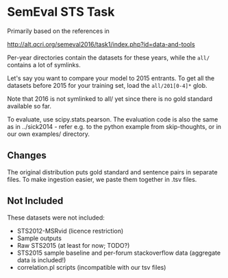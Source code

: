 SemEval STS Task
================

Primarily based on the references in

http://alt.qcri.org/semeval2016/task1/index.php?id=data-and-tools

Per-year directories contain the datasets for these years, while
the ``all/`` contains a lot of symlinks.

Let's say you want to compare your model to 2015 entrants. To get
all the datasets before 2015 for your training set, load the
``all/201[0-4]*`` glob.

Note that 2016 is not symlinked to all/ yet since there is no gold
standard available so far.

To evaluate, use scipy.stats.pearson.  The evaluation code is also
the same as in ../sick2014 - refer e.g. to the python example from
skip-thoughts, or in our own examples/ directory.

Changes
-------

The original distribution puts gold standard and sentence pairs
in separate files.  To make ingestion easier, we paste them together
in .tsv files.

Not Included
------------

These datasets were not included:

  * STS2012-MSRvid (licence restriction)
  * Sample outputs
  * Raw STS2015 (at least for now; TODO?)
  * STS2015 sample baseline and per-forum stackoverflow data (aggregate
    data is included!)
  * correlation.pl scripts (incompatible with our tsv files)
